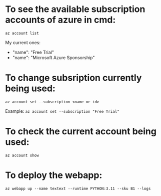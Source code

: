# To see the available subscription accounts of azure in cmd:
`az account list`

My current ones: 
- "name": "Free Trial"
- "name": "Microsoft Azure Sponsorship"

# To change subsription currently being used:
`az account set --subscription <name or id>`

Example: `az account set --subscription "Free Trial"`

# To check the current account being used:
`az account show`

# To deploy the webapp:
`az webapp up --name textext --runtime PYTHON:3.11 --sku B1 --logs`